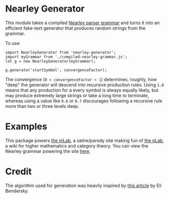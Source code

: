 Nearley Generator
===================

This module takes a compiled [Nearley parser grammar](https://nearley.js.org/) and turns it into an efficient fake-text generator that produces random strings from the grammar.

To use:

```
import NearleyGenerator from 'nearley-generator';
import myGrammar from './compiled-nearley-grammar.js';
let g = new NearleyGenerator(myGrammar);

g.generate('startSymbol', convergenceFactor);
```

The convergence (`0 < convergenceFactor < 1`) determines, roughly, how "deep" the generator will descend into recursive production rules.
Using `1.0` means that any production for a every symbol is always equally likely, but may produce extremely large strings or take a long time to terminate, whereas using a value like `0.6` or `0.7` discourages following a recursive rule more than two or three levels deep.

Examples
========

This package powers [the mLab](https://cemulate.github.io/the-mlab/), a satire/parody site making fun of [the nLab](https://ncatlab.org/nlab/show/HomePage), a wiki for higher mathematics and category theory. 
You can view the Nearley grammar powering the site [here](https://github.com/cemulate/the-mlab/blob/master/src/grammar/nlab.ne).

Credit
========

The algorithm used for generation was heavily inspired by [this article](https://eli.thegreenplace.net/2010/01/28/generating-random-sentences-from-a-context-free-grammar) by Eli Bendersky.

